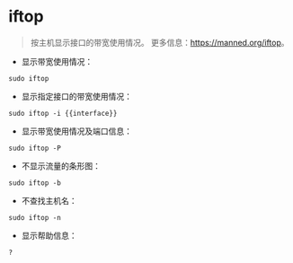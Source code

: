 # iftop

> 按主机显示接口的带宽使用情况。
> 更多信息：<https://manned.org/iftop>。

- 显示带宽使用情况：

`sudo iftop`

- 显示指定接口的带宽使用情况：

`sudo iftop -i {{interface}}`

- 显示带宽使用情况及端口信息：

`sudo iftop -P`

- 不显示流量的条形图：

`sudo iftop -b`

- 不查找主机名：

`sudo iftop -n`

- 显示帮助信息：

`?`